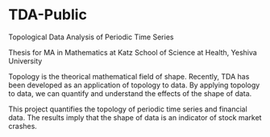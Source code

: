 # TDA-Public
Topological Data Analysis of Periodic Time Series 

Thesis for MA in Mathematics at Katz School of Science at Health, Yeshiva University

Topology is the theorical mathematical field of shape. Recently, TDA has been developed as an application of topology to data. By applying topology to data, we can quantify and understand the effects of the shape of data.

This project quantifies the topology of periodic time series and financial data. The results imply that the shape of data is an indicator of stock market crashes.
